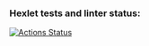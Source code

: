 ### Hexlet tests and linter status:
[![Actions Status](https://github.com/vasilysmolin/php-project-lvl3/workflows/hexlet-check/badge.svg)](https://github.com/vasilysmolin/php-project-lvl3/actions)